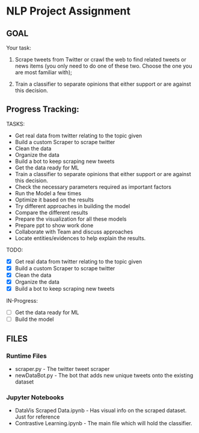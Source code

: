 # NLP Project Assignment

## GOAL
Your task:

1.  Scrape tweets from Twitter or crawl the web to find related tweets or news items (you only need to do one of these two. Choose the one you are most familiar with);
    
2.  Train a classifier to separate opinions that either support or are against this decision.
## Progress Tracking: 
TASKS:
- Get real data from twitter relating to the topic given
- Build a custom Scraper to scrape twitter
- Clean the data 
- Organize the data 
- Build a bot to keep scraping new tweets 
- Get the data ready for ML 
- Train a classifier to separate opinions that either support or are against this decision.
- Check the necessary parameters required as important factors
- Run the Model a few times 
- Optimize it based on the results 
- Try different approaches in building the model 
- Compare the different results 
- Prepare the visualization for all these models
- Prepare ppt to show work done
- Collaborate with Team and discuss approaches
- Locate entities/evidences to help explain the results.

TODO:
- [x] Get real data from twitter relating to the topic given
- [x] Build a custom Scraper to scrape twitter
- [x] Clean the data 
- [x] Organize the data 
- [x] Build a bot to keep scraping new tweets 
 
IN-Progress:
- [ ] Get the data ready for ML 
- [ ] Build the model 

## FILES

### Runtime Files
- scraper.py - The twitter tweet scraper
- newDataBot.py - The bot that adds new unique tweets onto the existing dataset

### Jupyter Notebooks
- DataVis Scraped Data.ipynb - Has visual info on the scraped dataset. Just for reference
- Contrastive Learning.ipynb -  The main file which will hold the classifier.  